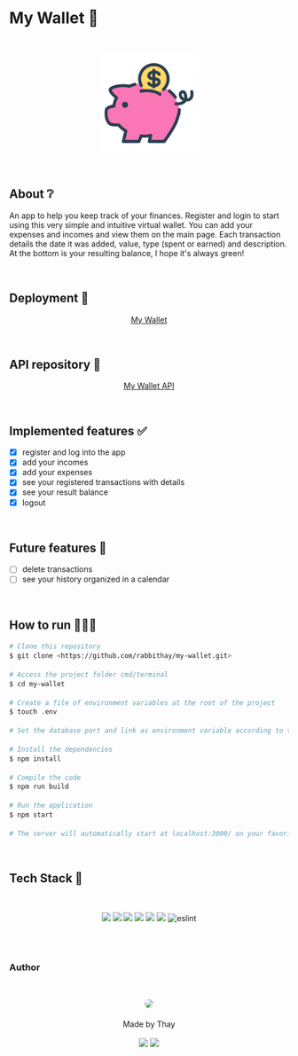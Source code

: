 # My Wallet 💸

</br>

<p align="center">
  <img src="src/assets/logo.png" width="175" alt="my-wallet-logo" />
</p>

</br>

## About ❔

An app to help you keep track of your finances. Register and login to start using this very simple and intuitive virtual wallet. You can add your expenses and incomes and view them on the main page. Each transaction details the date it was added, value, type (spent or earned) and description. At the bottom is your resulting balance, I hope it's always green!

</br>

## Deployment 🚀

<p align="center"><a  href="https://my-wallet-puce.vercel.app/">My Wallet</a></p>

</br>

## API repository 🧠

<p align="center"><a  href="https://github.com/rabbithay/my-wallet-api">My Wallet API</a></p>

</br>

## Implemented features ✅

- [x] register and log into the app
- [x] add your incomes
- [x] add your expenses
- [x] see your registered transactions with details
- [x] see your result balance
- [x] logout

<br>

## Future features 🔮

- [ ] delete transactions
- [ ] see your history organized in a calendar

</br>

## How to run 🏃‍♀️💨

```bash
# Clone this repository
$ git clone <https://github.com/rabbithay/my-wallet.git>

# Access the project folder cmd/terminal
$ cd my-wallet

# Create a file of environment variables at the root of the project
$ touch .env

# Set the database port and link as environment variable according to the ".env.example" file

# Install the dependencies
$ npm install

# Compile the code
$ npm run build

# Run the application 
$ npm start

# The server will automatically start at localhost:3000/ on your favorite browser 
```

</br>

## Tech Stack 💾

<br/>

<p align="center">
<img src="https://img.shields.io/badge/HTML5-E34F26?style=for-the-badge&logo=html5&logoColor=white" />
<img src="https://img.shields.io/badge/CSS3-1572B6?style=for-the-badge&logo=css3&logoColor=white" />
<img src="https://img.shields.io/badge/JavaScript-F7DF1E?style=for-the-badge&logo=javascript&logoColor=black" />
<img src="https://img.shields.io/badge/React-20232A?style=for-the-badge&logo=react&logoColor=61DAFB" />
<img src="https://img.shields.io/badge/styled--components-DB7093?style=for-the-badge&logo=styled-components&logoColor=white" />
<img src="https://img.shields.io/badge/Vercel-000000?style=for-the-badge&logo=vercel&logoColor=white" />
<img alt="eslint" src="https://img.shields.io/badge/eslint-3A33D1?style=for-the-badge&logo=eslint&logoColor=white" />
</p>

<br>
<br>

### Author

<br>

<p align='center'>
  <img src="https://avatars.githubusercontent.com/u/80849707?v=4" width="100px;" style="border-radius: 50%;"/>
  <br><br>
  Made by Thay <br><br>
  <a href="https://www.linkedin.com/in/thayan%C3%A1-coelho/"><img src="https://img.shields.io/badge/linkedin-%230077B5.svg?&style=for-the-badge&logo=linkedin&logoColor=white"/></a>
  <a href="https://github.com/rabbithay"><img src="https://img.shields.io/badge/github-%23100000.svg?&style=for-the-badge&logo=github&logoColor=white" /></a>
</p>
